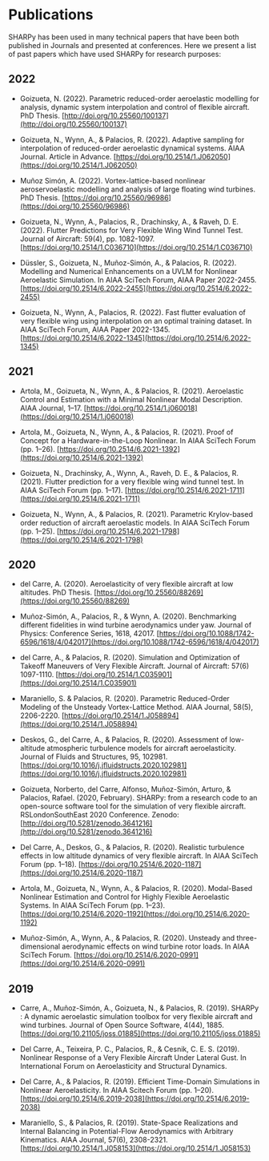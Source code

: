 # Publications

SHARPy has been used in many technical papers that have been both published in Journals and presented at conferences.
Here we present a list of past papers which have used SHARPy for research purposes:

## 2022

* Goizueta, N. (2022). Parametric reduced-order aeroelastic modelling for analysis, dynamic system interpolation and control of flexible aircraft. PhD Thesis. [http://doi.org/10.25560/100137](http://doi.org/10.25560/100137)

* Goizueta, N., Wynn, A., & Palacios, R. (2022). Adaptive sampling for interpolation of reduced-order aeroelastic dynamical systems. AIAA Journal. Article in Advance. [https://doi.org/10.2514/1.J062050](https://doi.org/10.2514/1.J062050)

* Muñoz Simón, A. (2022). Vortex-lattice-based nonlinear aeroservoelastic modelling and analysis of large floating wind turbines. PhD Thesis. [https://doi.org/10.25560/96986](https://doi.org/10.25560/96986)

* Goizueta, N., Wynn, A., Palacios, R., Drachinsky, A., & Raveh, D. E. (2022). Flutter Predictions for Very Flexible Wing Wind Tunnel Test. Journal of Aircraft: 59(4), pp. 1082-1097. [https://doi.org/10.2514/1.C036710](https://doi.org/10.2514/1.C036710)

* Düssler, S., Goizueta, N., Muñoz-Simón, A., & Palacios, R. (2022). Modelling and Numerical Enhancements on a UVLM for Nonlinear Aeroelastic Simulation. In AIAA SciTech Forum, AIAA Paper 2022-2455. [https://doi.org/10.2514/6.2022-2455](https://doi.org/10.2514/6.2022-2455)

* Goizueta, N., Wynn, A., Palacios, R. (2022). Fast flutter evaluation of very flexible wing using interpolation on an optimal training dataset. In AIAA SciTech Forum, AIAA Paper 2022-1345. [https://doi.org/10.2514/6.2022-1345](https://doi.org/10.2514/6.2022-1345)

## 2021

* Artola, M., Goizueta, N., Wynn, A., & Palacios, R. (2021). Aeroelastic Control and Estimation with a Minimal 
Nonlinear Modal Description. AIAA Journal, 1–17. [https://doi.org/10.2514/1.j060018](https://doi.org/10.2514/1.j060018)

* Artola, M., Goizueta, N., Wynn, A., & Palacios, R. (2021). Proof of Concept for a Hardware-in-the-Loop Nonlinear. 
In AIAA SciTech Forum (pp. 1–26). [https://doi.org/10.2514/6.2021-1392](https://doi.org/10.2514/6.2021-1392)

* Goizueta, N., Drachinsky, A., Wynn, A., Raveh, D. E., & Palacios, R. (2021). Flutter prediction for a very 
flexible wing wind tunnel test. In AIAA SciTech Forum (pp. 1–17). 
[https://doi.org/10.2514/6.2021-1711](https://doi.org/10.2514/6.2021-1711)

* Goizueta, N., Wynn, A., & Palacios, R. (2021). Parametric Krylov-based order reduction of aircraft aeroelastic 
models. In AIAA SciTech Forum (pp. 1–25). [https://doi.org/10.2514/6.2021-1798](https://doi.org/10.2514/6.2021-1798)

## 2020

* del Carre, A. (2020). Aeroelasticity of very flexible aircraft at low altitudes. PhD Thesis. [https://doi.org/10.25560/88269](https://doi.org/10.25560/88269)

* Muñoz-Simón, A., Palacios, R., & Wynn, A. (2020). Benchmarking different fidelities in wind turbine aerodynamics 
under yaw. Journal of Physics: Conference Series, 1618, 42017. 
[https://doi.org/10.1088/1742-6596/1618/4/042017](https://doi.org/10.1088/1742-6596/1618/4/042017)

* del Carre, A., & Palacios, R. (2020). Simulation and Optimization of Takeoff Maneuvers of Very Flexible Aircraft. 
Journal of Aircraft: 57(6)
1097-1110. [https://doi.org/10.2514/1.C035901](https://doi.org/10.2514/1.C035901)

* Maraniello, S. & Palacios, R. (2020). Parametric Reduced-Order Modeling of the Unsteady Vortex-Lattice Method. 
AIAA Journal, 58(5), 2206-2220. [https://doi.org/10.2514/1.J058894](https://doi.org/10.2514/1.J058894)

* Deskos, G., del Carre, A., & Palacios, R. (2020). Assessment of low-altitude atmospheric 
turbulence models for aircraft aeroelasticity. Journal of Fluids and Structures, 95, 102981.
[https://doi.org/10.1016/j.jfluidstructs.2020.102981](https://doi.org/10.1016/j.jfluidstructs.2020.102981)

* Goizueta, Norberto, del Carre, Alfonso, Muñoz-Simón, Arturo, & Palacios, Rafael. (2020, February). 
SHARPy: from a research code to an open-source software tool for the simulation of very flexible aircraft. 
RSLondonSouthEast 2020 Conference.
Zenodo: [http://doi.org/10.5281/zenodo.3641216](http://doi.org/10.5281/zenodo.3641216)

* Del Carre, A., Deskos, G., & Palacios, R. (2020). Realistic turbulence effects in low altitude dynamics of very 
flexible aircraft. In AIAA SciTech Forum (pp. 1–18). 
[https://doi.org/10.2514/6.2020-1187](https://doi.org/10.2514/6.2020-1187)

* Artola, M., Goizueta, N., Wynn, A., & Palacios, R. (2020). Modal-Based Nonlinear Estimation and Control for Highly 
Flexible Aeroelastic Systems. In AIAA SciTech Forum (pp. 1–23). 
[https://doi.org/10.2514/6.2020-1192](https://doi.org/10.2514/6.2020-1192)

* Muñoz-Simón, A., Wynn, A., & Palacios, R. (2020). Unsteady and three-dimensional aerodynamic effects on wind turbine 
rotor loads. In AIAA SciTech Forum. [https://doi.org/10.2514/6.2020-0991](https://doi.org/10.2514/6.2020-0991)

## 2019

* Carre, A., Muñoz-Simón, A., Goizueta, N., & Palacios, R. (2019). SHARPy : A dynamic aeroelastic simulation toolbox 
for very flexible aircraft and wind turbines. Journal of Open Source 
Software, 4(44), 1885. [https://doi.org/10.21105/joss.01885](https://doi.org/10.21105/joss.01885)

* Del Carre, A., Teixeira, P. C., Palacios, R., & Cesnik, C. E. S. (2019). Nonlinear Response of a Very Flexible 
Aircraft Under Lateral Gust. In International Forum on Aeroelasticity and Structural Dynamics.

* Del Carre, A., & Palacios, R. (2019). Efficient Time-Domain Simulations in Nonlinear Aeroelasticity. In AIAA Scitech 
Forum (pp. 1–20). [https://doi.org/10.2514/6.2019-2038](https://doi.org/10.2514/6.2019-2038)

* Maraniello, S., & Palacios, R. (2019). State-Space Realizations and Internal Balancing in Potential-Flow Aerodynamics 
with Arbitrary Kinematics. AIAA Journal, 57(6), 2308-2321. 
[https://doi.org/10.2514/1.J058153](https://doi.org/10.2514/1.J058153)
